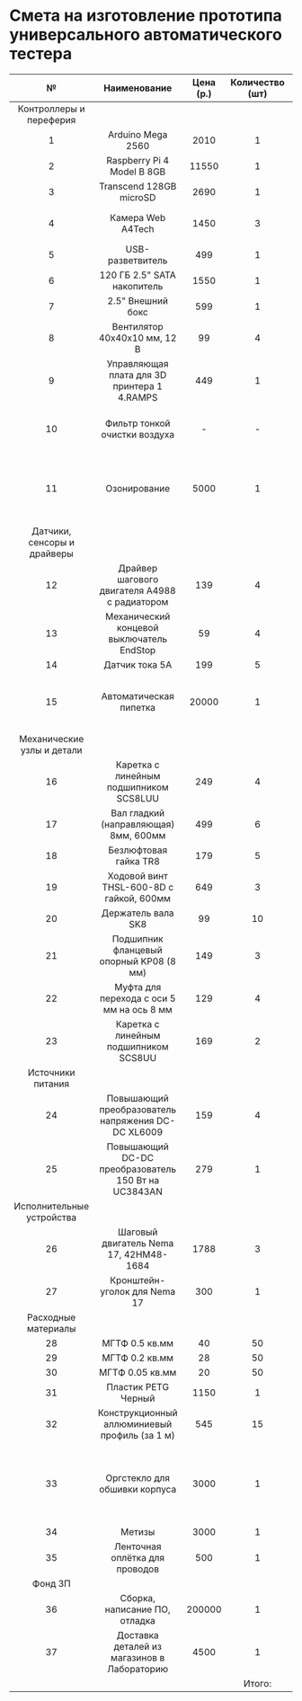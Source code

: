 # Смета на изготовление прототипа универсального автоматического тестера
|№|Наименование|Цена (р.)|Количество (шт)|Стоимость (р.)|Ссылка на магазин|Примечание|
|:---:|:---:|:---:|:---:|:---:|:---:|:---:|
|Контроллеры и переферия|
1|Arduino Mega 2560|2010|1|2010|https://clck.ru/YY4uD|-
2|Raspberry Pi 4 Model B 8GB|11550|1|11550|https://clck.ru/YY4js|-
3|Transcend 128GB microSD|2690|1|2690|https://clck.ru/YD97d|-
4|Камера Web A4Tech|1450|3|4350|https://clck.ru/YD9D9|нужно найти камеру приемлимого качества
5|USB-разветвитель|499|1|499|https://clck.ru/NeNro|-
6|120 ГБ 2.5" SATA накопитель|1550|1|1550|https://clck.ru/XkAnU|для хранения данных
7|2.5" Внешний бокс|599|1|599|https://clck.ru/YD9PM|-
8|Вентилятор 40х40х10 мм, 12 В|99|4|396|https://clck.ru/YDASX|-
9|Управляющая плата для 3D принтера 1 4.RAMPS|449|1|449|https://clck.ru/YY86x|-
10|Фильтр тонкой очистки воздуха|-|-|-|-|Обсудить С Философий необходимость очистки воздуха
11|Озонирование|5000|1|5000|https://clck.ru/YY8zk|Очистка устройства после использование с помощью ултрафилотовой лампы
|Датчики, сенсоры и драйверы|
12|Драйвер шагового двигателя A4988 с радиатором|139|4|556|https://clck.ru/YY8Yx|-
13|Механический концевой выключатель EndStop|59|4|236|https://clck.ru/YY8a6|-
14|Датчик тока 5А|199|5|995|https://clck.ru/YDAGB|-
15|Автоматическая пипетка|20000|1|20000|https://clck.ru/YY8rp|Нужно будет подобрать подходящию, обсудить с Филосифией
|Механические узлы и детали|
16|Каретка с линейным подшипником SCS8LUU|249|4|996|https://clck.ru/YY8bR|-
17|Вал гладкий (направляющая) 8мм, 600мм|499|6|2994|https://clck.ru/YY8cU|-
18|Безлюфтовая гайка TR8|179|5|895|https://clck.ru/YY8dR|-
19|Ходовой винт THSL-600-8D с гайкой, 600мм|649|3|1947|https://clck.ru/YY8ez|-
20|Держатель вала SK8|99|10|990|https://clck.ru/YY8fh|-
21|Подшипник фланцевый опорный KP08 (8 мм)|149|3|447|https://clck.ru/YY8gN|-
22|Муфта для перехода с оси 5 мм на ось 8 мм|129|4|516|https://clck.ru/YY8gx|можно купить ещё вот эти https://clck.ru/YY8NC
23|Каретка с линейным подшипником SCS8UU|169|2|338|https://clck.ru/YY8hs|-
|Источники питания|
24|Повышающий преобразователь напряжения DC-DC XL6009|159|4|636|https://clck.ru/YDAMA|-
25|Повышающий DC-DC преобразователь 150 Вт на UC3843AN|279|1|279|https://clck.ru/YDAPN|-
|Исполнительные устройства|
26|Шаговый двигатель Nema 17, 42HM48-1684|1788|3|5364|https://clck.ru/YY8kx|-
27|Кронштейн-уголок для Nema 17|300|1|300|https://clck.ru/YY8nz|-
|Расходные материалы|
28|МГТФ 0.5 кв.мм|40|50|2400|https://clck.ru/HvTUX|-
29|МГТФ 0.2 кв.мм|28|50|1400|https://clck.ru/HvTQv|-
30|МГТФ 0.05 кв.мм|20|50|1000|https://clck.ru/YDAk5|-
31|Пластик PETG Черный|1150|1|1150|https://clck.ru/YDFLN|-
32|Конструкционный аллюминиевый профиль (за 1 м)|545|15|8175|https://clck.ru/YY97Q|-
33|Оргстекло для обшивки корпуса|3000|1|3000|https://clck.ru/YY99J|Резка из оргастекла на заказ, можно обшить аллююминием или другими материалом (обсудить)
34|Метизы|3000|1|3000|-|
35|Ленточная оплётка для проводов|500|1|500|https://clck.ru/YY8zk|-
|Фонд ЗП|
36|Сборка, написание ПО, отладка|200000|1|125000|-|-
37|Доставка деталей из магазинов в Лабораторию|4500|1|4500|-|Заказы с интрнет магаинов, перевоз из пункта выдачи в лабораторию
||||Итого: |291707||
